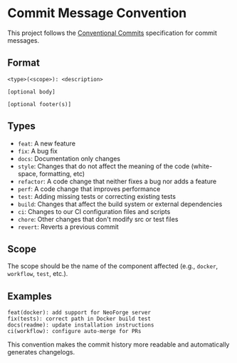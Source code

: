 # Commit Message Convention

This project follows the [Conventional Commits](https://www.conventionalcommits.org/) specification for commit messages.

## Format

```
<type>(<scope>): <description>

[optional body]

[optional footer(s)]
```

## Types

- `feat`: A new feature
- `fix`: A bug fix
- `docs`: Documentation only changes
- `style`: Changes that do not affect the meaning of the code (white-space, formatting, etc)
- `refactor`: A code change that neither fixes a bug nor adds a feature
- `perf`: A code change that improves performance
- `test`: Adding missing tests or correcting existing tests
- `build`: Changes that affect the build system or external dependencies
- `ci`: Changes to our CI configuration files and scripts
- `chore`: Other changes that don't modify src or test files
- `revert`: Reverts a previous commit

## Scope

The scope should be the name of the component affected (e.g., `docker`, `workflow`, `test`, etc.).

## Examples

```
feat(docker): add support for NeoForge server
fix(tests): correct path in Docker build test
docs(readme): update installation instructions
ci(workflow): configure auto-merge for PRs
```

This convention makes the commit history more readable and automatically generates changelogs.
